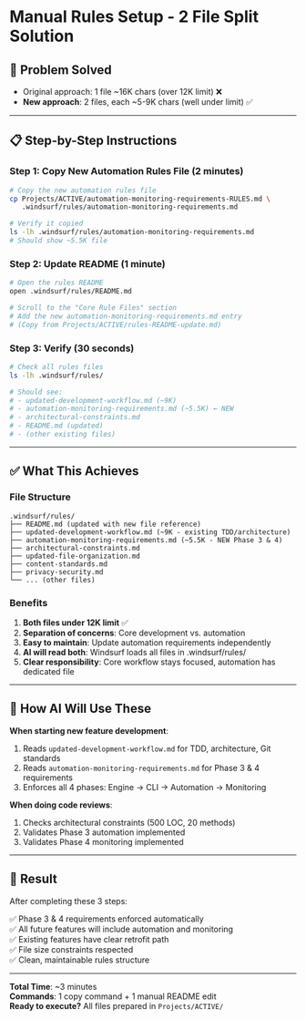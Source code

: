 # Manual Rules Setup - 2 File Split Solution

## 🎯 Problem Solved

- Original approach: 1 file ~16K chars (over 12K limit) ❌
- **New approach**: 2 files, each ~5-9K chars (well under limit) ✅

---

## 📋 Step-by-Step Instructions

### Step 1: Copy New Automation Rules File (2 minutes)

```bash
# Copy the new automation rules file
cp Projects/ACTIVE/automation-monitoring-requirements-RULES.md \
   .windsurf/rules/automation-monitoring-requirements.md

# Verify it copied
ls -lh .windsurf/rules/automation-monitoring-requirements.md
# Should show ~5.5K file
```

### Step 2: Update README (1 minute)

```bash
# Open the rules README
open .windsurf/rules/README.md

# Scroll to the "Core Rule Files" section
# Add the new automation-monitoring-requirements.md entry
# (Copy from Projects/ACTIVE/rules-README-update.md)
```

### Step 3: Verify (30 seconds)

```bash
# Check all rules files
ls -lh .windsurf/rules/

# Should see:
# - updated-development-workflow.md (~9K)
# - automation-monitoring-requirements.md (~5.5K) ← NEW
# - architectural-constraints.md
# - README.md (updated)
# - (other existing files)
```

---

## ✅ What This Achieves

### File Structure
```
.windsurf/rules/
├── README.md (updated with new file reference)
├── updated-development-workflow.md (~9K - existing TDD/architecture)
├── automation-monitoring-requirements.md (~5.5K - NEW Phase 3 & 4)
├── architectural-constraints.md
├── updated-file-organization.md
├── content-standards.md
├── privacy-security.md
└── ... (other files)
```

### Benefits
1. **Both files under 12K limit** ✅
2. **Separation of concerns**: Core development vs. automation
3. **Easy to maintain**: Update automation requirements independently
4. **AI will read both**: Windsurf loads all files in .windsurf/rules/
5. **Clear responsibility**: Core workflow stays focused, automation has dedicated file

---

## 🤖 How AI Will Use These

**When starting new feature development**:
1. Reads `updated-development-workflow.md` for TDD, architecture, Git standards
2. Reads `automation-monitoring-requirements.md` for Phase 3 & 4 requirements
3. Enforces all 4 phases: Engine → CLI → Automation → Monitoring

**When doing code reviews**:
1. Checks architectural constraints (500 LOC, 20 methods)
2. Validates Phase 3 automation implemented
3. Validates Phase 4 monitoring implemented

---

## 🎉 Result

After completing these 3 steps:

✅ Phase 3 & 4 requirements enforced automatically  
✅ All future features will include automation and monitoring  
✅ Existing features have clear retrofit path  
✅ File size constraints respected  
✅ Clean, maintainable rules structure

---

**Total Time**: ~3 minutes  
**Commands**: 1 copy command + 1 manual README edit  
**Ready to execute?** All files prepared in `Projects/ACTIVE/`

